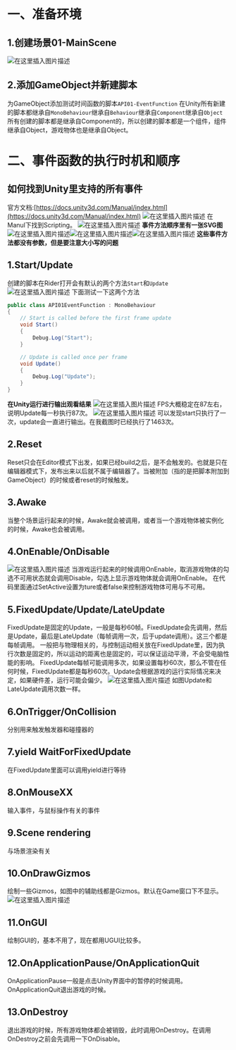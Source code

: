 # 一、准备环境
## 1.创建场景01-MainScene
![在这里插入图片描述](https://img-blog.csdnimg.cn/20200915135113906.png?x-oss-process=image/watermark,type_ZmFuZ3poZW5naGVpdGk,shadow_10,text_aHR0cHM6Ly9ibG9nLmNzZG4ubmV0L3dhbmtjbg==,size_16,color_FFFFFF,t_70#pic_center)
## 2.添加GameObject并新建脚本
为GameObject添加测试时间函数的脚本`API01-EventFunction`
在Unity所有新建的脚本都继承自`MonoBehaviour`继承自`Behaviour`继承自`Component`继承自`Object`
所有创建的脚本都是继承自Component的，所以创建的脚本都是一个组件，组件继承自Object，游戏物体也是继承自Object。

# 二、事件函数的执行时机和顺序
## 如何找到Unity里支持的所有事件
官方文档:[https://docs.unity3d.com/Manual/index.html](https://docs.unity3d.com/Manual/index.html)
![在这里插入图片描述](https://img-blog.csdnimg.cn/20200915143417809.png?x-oss-process=image/watermark,type_ZmFuZ3poZW5naGVpdGk,shadow_10,text_aHR0cHM6Ly9ibG9nLmNzZG4ubmV0L3dhbmtjbg==,size_16,color_FFFFFF,t_70#pic_center)
在Manul下找到Scripting。
![在这里插入图片描述](https://img-blog.csdnimg.cn/20200915144225538.png?x-oss-process=image/watermark,type_ZmFuZ3poZW5naGVpdGk,shadow_10,text_aHR0cHM6Ly9ibG9nLmNzZG4ubmV0L3dhbmtjbg==,size_16,color_FFFFFF,t_70#pic_center)
**事件方法顺序里有一张SVG图**
![在这里插入图片描述](https://img-blog.csdnimg.cn/20200915144447978.png?x-oss-process=image/watermark,type_ZmFuZ3poZW5naGVpdGk,shadow_10,text_aHR0cHM6Ly9ibG9nLmNzZG4ubmV0L3dhbmtjbg==,size_16,color_FFFFFF,t_70#pic_center)![在这里插入图片描述](https://img-blog.csdnimg.cn/20200915144509926.png?x-oss-process=image/watermark,type_ZmFuZ3poZW5naGVpdGk,shadow_10,text_aHR0cHM6Ly9ibG9nLmNzZG4ubmV0L3dhbmtjbg==,size_16,color_FFFFFF,t_70#pic_center)![在这里插入图片描述](https://img-blog.csdnimg.cn/20200915144552296.png?x-oss-process=image/watermark,type_ZmFuZ3poZW5naGVpdGk,shadow_10,text_aHR0cHM6Ly9ibG9nLmNzZG4ubmV0L3dhbmtjbg==,size_16,color_FFFFFF,t_70#pic_center)
**这些事件方法都没有参数，但是要注意大小写的问题**

## 1.Start/Update
创建的脚本在Rider打开会有默认的两个方法`Start`和`Update`
![在这里插入图片描述](https://img-blog.csdnimg.cn/20200915140613844.png?x-oss-process=image/watermark,type_ZmFuZ3poZW5naGVpdGk,shadow_10,text_aHR0cHM6Ly9ibG9nLmNzZG4ubmV0L3dhbmtjbg==,size_16,color_FFFFFF,t_70#pic_center)
下面测试一下这两个方法
```csharp
public class API01EventFunction : MonoBehaviour
{
    // Start is called before the first frame update
    void Start()
    {
        Debug.Log("Start");
    }

    // Update is called once per frame
    void Update()
    {
        Debug.Log("Update");
    }
}
```
**在Unity运行进行输出观看结果**
![在这里插入图片描述](https://img-blog.csdnimg.cn/20200915142950140.png?x-oss-process=image/watermark,type_ZmFuZ3poZW5naGVpdGk,shadow_10,text_aHR0cHM6Ly9ibG9nLmNzZG4ubmV0L3dhbmtjbg==,size_16,color_FFFFFF,t_70#pic_center)
FPS大概稳定在87左右，说明Update每一秒执行87次。
![在这里插入图片描述](https://img-blog.csdnimg.cn/20200915141856156.png?x-oss-process=image/watermark,type_ZmFuZ3poZW5naGVpdGk,shadow_10,text_aHR0cHM6Ly9ibG9nLmNzZG4ubmV0L3dhbmtjbg==,size_16,color_FFFFFF,t_70#pic_center)
可以发现start只执行了一次，update会一直进行输出。在我截图时已经执行了1463次。

## 2.Reset
Reset只会在Editor模式下出发，如果已经build之后，是不会触发的。也就是只在编辑器模式下，发布出来以后就不属于编辑器了。当被附加（指的是把脚本附加到GameObject）的时候或者reset的时候触发。

## 3.Awake
当整个场景运行起来的时候，Awake就会被调用，或者当一个游戏物体被实例化的时候，Awake也会被调用。

## 4.OnEnable/OnDisable
![在这里插入图片描述](https://img-blog.csdnimg.cn/20200915150830221.png?x-oss-process=image/watermark,type_ZmFuZ3poZW5naGVpdGk,shadow_10,text_aHR0cHM6Ly9ibG9nLmNzZG4ubmV0L3dhbmtjbg==,size_16,color_FFFFFF,t_70#pic_center)
当游戏运行起来的时候调用OnEnable，取消游戏物体的勾选不可用状态就会调用Disable，勾选上显示游戏物体就会调用OnEnable。
在代码里面通过SetActive设置为ture或者false来控制游戏物体可用与不可用。

## 5.FixedUpdate/Update/LateUpdate
FixedUpdate是固定的Update，一般是每秒60帧。FixedUpdate会先调用，然后是Update，最后是LateUpdate（每帧调用一次，后于update调用）。这三个都是每帧调用。
一般把与物理相关的，与控制运动相关放在FixedUpdate里，因为执行次数是固定的，所以运动的距离也是固定的，可以保证运动平滑，不会受电脑性能的影响。
FixedUpdate每帧可能调用多次，如果设置每秒60次，那么不管在任何时候，FixedUpdate都是每秒60次。Update会根据游戏的运行实际情况来决定，如果硬件差，运行可能会偏少。
![在这里插入图片描述](https://img-blog.csdnimg.cn/20200915185901639.png?x-oss-process=image/watermark,type_ZmFuZ3poZW5naGVpdGk,shadow_10,text_aHR0cHM6Ly9ibG9nLmNzZG4ubmV0L3dhbmtjbg==,size_16,color_FFFFFF,t_70#pic_center)
如图Update和LateUpdate调用次数一样。

## 6.OnTrigger/OnCollision
分别用来触发触发器和碰撞器的

## 7.yield WaitForFixedUpdate
在FixedUpdate里面可以调用yield进行等待

## 8.OnMouseXX
输入事件，与鼠标操作有关的事件

## 9.Scene rendering
与场景渲染有关
## 10.OnDrawGizmos
绘制一些Gizmos，如图中的辅助线都是Gizmos。默认在Game窗口下不显示。
![在这里插入图片描述](https://img-blog.csdnimg.cn/20200915184741347.png?x-oss-process=image/watermark,type_ZmFuZ3poZW5naGVpdGk,shadow_10,text_aHR0cHM6Ly9ibG9nLmNzZG4ubmV0L3dhbmtjbg==,size_16,color_FFFFFF,t_70#pic_center)
## 11.OnGUI
绘制GUI的，基本不用了，现在都用UGUI比较多。

## 12.OnApplicationPause/OnApplicationQuit
OnApplicationPause一般是点击Unity界面中的暂停的时候调用。
OnApplicationQuit退出游戏的时候。

## 13.OnDestroy
退出游戏的时候，所有游戏物体都会被销毁，此时调用OnDestroy。在调用OnDestroy之前会先调用一下OnDisable。